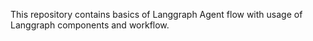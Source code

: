 This repository contains basics of Langgraph Agent flow with usage of Langgraph components and workflow.
